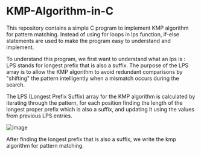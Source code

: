 # KMP-Algorithm-in-C
This repository contains a simple C program to implement KMP algorithm for pattern matching.
Instead of using for loops in lps function, if-else statements are used to make the program easy to understand and implement. 

To understand this program, we first want to understand what an lps is : 
LPS stands for longest prefix that is also a suffix.
The purpose of the LPS array is to allow the KMP algorithm to avoid redundant comparisons by "shifting" the pattern intelligently when a mismatch occurs during the search.

The LPS (Longest Prefix Suffix) array for the KMP algorithm is calculated by iterating through the pattern, for each position finding the length of the longest proper prefix which is also a suffix, and updating it using the values from previous LPS entries.

![image](https://github.com/user-attachments/assets/82c689f8-a4b7-47b7-9955-6f029b439302)

After finding the longest prefix that is also a suffix, we write the kmp algorithm for pattern matching. 

